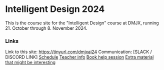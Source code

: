 # Intelligent Design 2024

This is the course site for the "Intelligent Design" course at DMJX, running 21. October through 8. November 2024.

### Links

Link to this site: https://tinyurl.com/dmjxai24
Communication: [SLACK / DISCORD LINK]
[Schedule](https://docs.google.com/spreadsheets/d/1A29iED_wZl75UF0KPcnatoZ7bSxSP5E8diURj0rZZDg)
[Teacher info](/teacher.md)
[Book help session](https://calendly.com/superultra/dmjx-intelligent-design-2024)
[Extra material that might be interesting](/extra-material.md)
